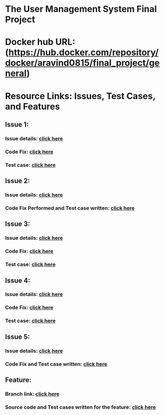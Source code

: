# The User Management System Final Project

# Docker hub URL: (https://hub.docker.com/repository/docker/aravind0815/final_project/general)

# Resource Links: Issues, Test Cases, and Features

## Issue 1:
### Issue details: [click here](https://github.com/aravind0815/Final_project/issues/1)
### Code Fix: [click here](https://github.com/aravind0815/Final_project/commits/1-updating-the-email-address/)
### Test case: [click here](https://github.com/aravind0815/Final_project/commit/e509c76eb6f97bef559f5fa9b03c0e92104845e3) 


## Issue 2:
### Issue details: [click here](https://github.com/aravind0815/Final_project/issues/3)
### Code Fix Performed and Test case written: [click here](https://github.com/aravind0815/Final_project/commits/2-missing-uuid-in-email)


## Issue 3:
### Issue details: [click here](https://github.com/aravind0815/Final_project/issues/5) 
### Code Fix: [click here](https://github.com/aravind0815/Final_project/commit/bb961a6a96dc48d338a00e7f8433ad906a12b12a) 
### Test case: [click here](https://github.com/aravind0815/Final_project/commit/22086239ab9c2f8e23221f53785f65f837a896bb)


## Issue 4:
### Issue details: [click here](https://github.com/aravind0815/Final_project/issues/1)
### Code Fix: [click here](https://github.com/aravind0815/Final_project/commit/a6950fb268914cf02daea061e31d29cd7de5beec)
### Test case: [click here](https://github.com/aravind0815/Final_project/commit/9f84d83512b643f297bfa8315e865f6624700c0f)


## Issue 5:
### Issue details: [click here](https://github.com/aravind0815/Final_project/issues/10)
### Code Fix and Test case written: [click here](https://github.com/aravind0815/Final_project/commits/5-when-updating-user-profiles-make-sure-the-image-extensions-are-valid)


## Feature:
### Branch link: [click here](https://github.com/aravind0815/Final_project/tree/Feature) 
### Source code and Test cases written for the feature: [click here](https://github.com/aravind0815/Final_project/commits/Feature/) 


